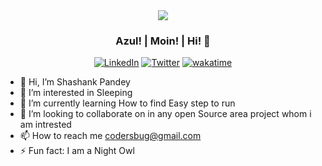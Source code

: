 <div align="center">
  <img src="https://capsule-render.vercel.app/api?type=waving&color=gradient&height=200&section=header&text=Ahmed%&fontSize=70&fontAlignY=35&animation=fadeIn" />
  
  ### Azul! | Moin! | Hi! 👋
  
  [![LinkedIn](https://img.shields.io/badge/LinkedIn-Ahmed_Oublihi-0077B5?style=flat&logo=linkedin)](https://www.linkedin.com/in/ahmed-oublihi/)
  [![Twitter](https://img.shields.io/badge/Twitter-@ahmedoublihi-1DA1F2?style=flat&logo=twitter)](https://twitter.com/ahmedoublihi)
  [![wakatime](https://wakatime.com/badge/user/6ce7c40b-ea03-4900-9e0f-df9522455eb6.svg)](https://wakatime.com/@6ce7c40b-ea03-4900-9e0f-df9522455eb6)
</div>


- 👋 Hi, I’m Shashank Pandey
- 👀 I’m interested in Sleeping
- 🌱 I’m currently learning How to find Easy step to run
- 💞️ I’m looking to collaborate on in any open Source area project whom i am intrested
- 📫 How to reach me codersbug@gmail.com 
- ⚡ Fun fact: I am a Night Owl

<!---
webvokess/webvokess is a ✨ special ✨ repository because its `README.md` (this file) appears on your GitHub profile.
You can click the Preview link to take a look at your changes.
--->
